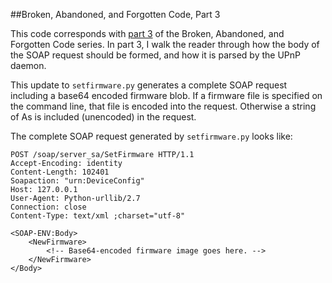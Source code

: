 ##Broken, Abandoned, and Forgotten Code, Part 3

This code corresponds with [part 3](http://shadow-file.blogspot.com/2015/05/abandoned-part-03.html) of the Broken, Abandoned, and Forgotten Code series. In part 3, I walk the reader through how the body of the SOAP request should be formed, and how it is parsed by the UPnP daemon.

This update to `setfirmware.py` generates a complete SOAP request including a base64 encoded firmware blob. If a firmware file is specified on the command line, that file is encoded into the request. Otherwise a string of As is included (unencoded) in the request.

The complete SOAP request generated by `setfirmware.py` looks like:


    POST /soap/server_sa/SetFirmware HTTP/1.1
    Accept-Encoding: identity
    Content-Length: 102401
    Soapaction: "urn:DeviceConfig"
    Host: 127.0.0.1
    User-Agent: Python-urllib/2.7
    Connection: close
    Content-Type: text/xml ;charset="utf-8"

    <SOAP-ENV:Body>
        <NewFirmware>
            <!-- Base64-encoded firmware image goes here. -->
        </NewFirmware>
    </Body>
